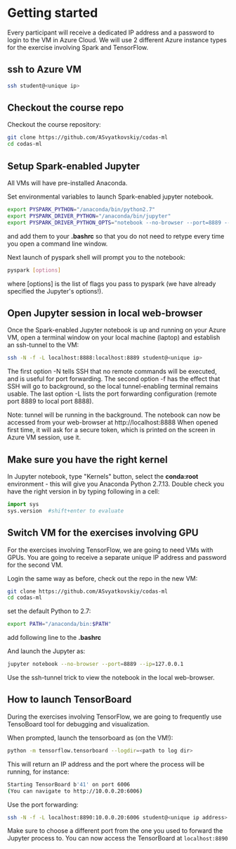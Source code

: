 # Getting started

Every participant will receive a dedicated IP address and a password to login to the VM in Azure Cloud. We will use 2 different Azure instance types for the exercise involving Spark and TensorFlow.

## ssh to Azure VM

```bash
ssh student@<unique ip>
```

## Checkout the course repo

Checkout the course repository:

```bash
git clone https://github.com/ASvyatkovskiy/codas-ml
cd codas-ml
```

## Setup Spark-enabled Jupyter 

All VMs will have pre-installed Anaconda. 

Set environmental variables to launch Spark-enabled jupyter notebook.

```bash
export PYSPARK_PYTHON="/anaconda/bin/python2.7"
export PYSPARK_DRIVER_PYTHON="/anaconda/bin/jupyter"
export PYSPARK_DRIVER_PYTHON_OPTS="notebook --no-browser --port=8889 --ip=127.0.0.1"
```

and add them to your **.bashrc** so that you do not need to retype every time you open a command line window.

Next launch of pyspark shell will prompt you to the notebook:

```bash
pyspark [options]
```

where [options] is the list of flags you pass to pyspark (we have already specified the Jupyter's options!).

## Open Jupyter session in local web-browser

Once the Spark-enabled Jupyter notebook is up and running on your Azure VM, open a terminal window on your local machine (laptop) and establish an ssh-tunnel to the VM:

```bash
ssh -N -f -L localhost:8888:localhost:8889 student@<unique ip>
```

The first option -N tells SSH that no remote commands will be executed, and is useful for port forwarding. The second option -f has the effect that SSH will go to background, so the local tunnel-enabling terminal remains usable. The last option -L lists the port forwarding configuration (remote port 8889 to local port 8888).

Note: tunnel will be running in the background. The notebook can now be accessed from your web-browser at http://localhost:8888
When opened first time, it will ask for a secure token, which is printed on the screen in Azure VM session, use it.

## Make sure you have the right kernel

In Jupyter notebook, type "Kernels" button, select the **conda:root** environment - this will give you Anaconda Python 2.7.13. Double check you have the right version in by typing following in a cell:

```python
import sys
sys.version  #shift+enter to evaluate
```

## Switch VM for the exercises involving GPU

For the exercises involving TensorFlow, we are going to need VMs with GPUs. You are going to receive a separate unique IP address and password for the second VM.

Login the same way as before, check out the repo in the new VM:

```bash
git clone https://github.com/ASvyatkovskiy/codas-ml
cd codas-ml
```

set the default Python to 2.7:
```bash
export PATH="/anaconda/bin:$PATH"
```
add following line to the **.bashrc**

And launch the Jupyter as:
```bash
jupyter notebook --no-browser --port=8889 --ip=127.0.0.1
```

Use the ssh-tunnel trick to view the notebook in the local web-browser.


## How to launch TensorBoard

During the exercises involving TensorFlow, we are going to frequently 
use TensoBoard tool for debugging and visualization.

When prompted, launch the tensorboard as (on the VM!):
```bash
python -m tensorflow.tensorboard --logdir=<path to log dir>
```

This will return an IP address and the port where the process will be running, for instance:
```bash
Starting TensorBoard b'41' on port 6006
(You can navigate to http://10.0.0.20:6006)
```

Use the port forwarding:
```bash
ssh -N -f -L localhost:8890:10.0.0.20:6006 student@<unique ip address>
```

Make sure to choose a different port from the one you used to forward the Jupyter process to.
You can now access the TensorBoard at `localhost:8890`
